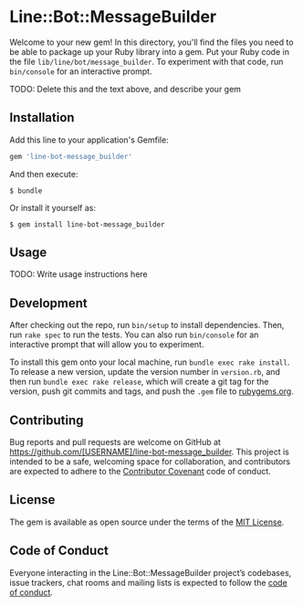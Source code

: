 # Line::Bot::MessageBuilder

Welcome to your new gem! In this directory, you'll find the files you need to be able to package up your Ruby library into a gem. Put your Ruby code in the file `lib/line/bot/message_builder`. To experiment with that code, run `bin/console` for an interactive prompt.

TODO: Delete this and the text above, and describe your gem

## Installation

Add this line to your application's Gemfile:

```ruby
gem 'line-bot-message_builder'
```

And then execute:

    $ bundle

Or install it yourself as:

    $ gem install line-bot-message_builder

## Usage

TODO: Write usage instructions here

## Development

After checking out the repo, run `bin/setup` to install dependencies. Then, run `rake spec` to run the tests. You can also run `bin/console` for an interactive prompt that will allow you to experiment.

To install this gem onto your local machine, run `bundle exec rake install`. To release a new version, update the version number in `version.rb`, and then run `bundle exec rake release`, which will create a git tag for the version, push git commits and tags, and push the `.gem` file to [rubygems.org](https://rubygems.org).

## Contributing

Bug reports and pull requests are welcome on GitHub at https://github.com/[USERNAME]/line-bot-message_builder. This project is intended to be a safe, welcoming space for collaboration, and contributors are expected to adhere to the [Contributor Covenant](http://contributor-covenant.org) code of conduct.

## License

The gem is available as open source under the terms of the [MIT License](https://opensource.org/licenses/MIT).

## Code of Conduct

Everyone interacting in the Line::Bot::MessageBuilder project’s codebases, issue trackers, chat rooms and mailing lists is expected to follow the [code of conduct](https://github.com/[USERNAME]/line-bot-message_builder/blob/master/CODE_OF_CONDUCT.md).
